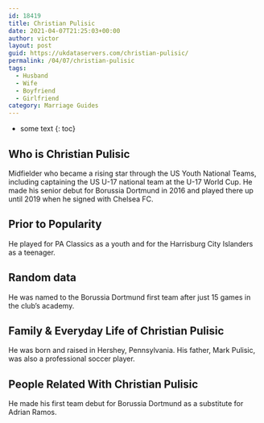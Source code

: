 ```yaml
---
id: 18419
title: Christian Pulisic
date: 2021-04-07T21:25:03+00:00
author: victor
layout: post
guid: https://ukdataservers.com/christian-pulisic/
permalink: /04/07/christian-pulisic
tags:
  - Husband
  - Wife
  - Boyfriend
  - Girlfriend
category: Marriage Guides
---
```


* some text
{: toc}


## Who is Christian Pulisic



Midfielder who became a rising star through the US Youth National Teams, including captaining the US U-17 national team at the U-17 World Cup. He made his senior debut for Borussia Dortmund in 2016 and played there up until 2019 when he signed with Chelsea FC.

                
                
                
## Prior to Popularity



He played for PA Classics as a youth and for the Harrisburg City Islanders as a teenager.

                
                
                
## Random data



He was named to the Borussia Dortmund first team after just 15 games in the club&#8217;s academy.

                
                
                
## Family & Everyday Life of Christian Pulisic



He was born and raised in Hershey, Pennsylvania. His father, Mark Pulisic, was also a professional soccer player.

                
                
                
## People Related With Christian Pulisic



He made his first team debut for Borussia Dortmund as a substitute for Adrian Ramos.

                
              
            
          
          
          